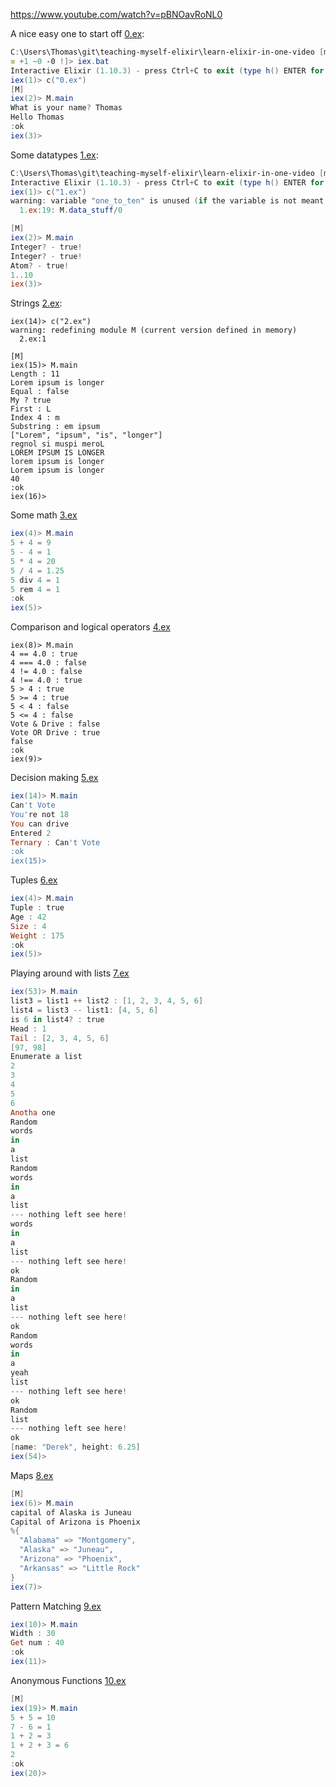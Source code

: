 https://www.youtube.com/watch?v=pBNOavRoNL0

A nice easy one to start off [0.ex](./0.ex):

```powershell
C:\Users\Thomas\git\teaching-myself-elixir\learn-elixir-in-one-video [master 
≡ +1 ~0 -0 !]> iex.bat
Interactive Elixir (1.10.3) - press Ctrl+C to exit (type h() ENTER for help)
iex(1)> c("0.ex")
[M]
iex(2)> M.main
What is your name? Thomas
Hello Thomas
:ok
iex(3)>
```

Some datatypes [1.ex](./1.ex):

```powershell
C:\Users\Thomas\git\teaching-myself-elixir\learn-elixir-in-one-video [master ≡ +1 ~0 -0 !]> iex.bat
Interactive Elixir (1.10.3) - press Ctrl+C to exit (type h() ENTER for help)
iex(1)> c("1.ex")
warning: variable "one_to_ten" is unused (if the variable is not meant to be used, prefix it with an underscore)
  1.ex:19: M.data_stuff/0

[M]
iex(2)> M.main
Integer? - true!
Integer? - true!
Atom? - true!   
1..10
iex(3)>	
```

Strings [2.ex](./2.ex):

```powearshell
iex(14)> c("2.ex")
warning: redefining module M (current version defined in memory)
  2.ex:1

[M]
iex(15)> M.main
Length : 11
Lorem ipsum is longer
Equal : false
My ? true
First : L
Index 4 : m
Substring : em ipsum
["Lorem", "ipsum", "is", "longer"]
regnol si muspi meroL
LOREM IPSUM IS LONGER
lorem ipsum is longer
Lorem ipsum is longer
40
:ok
iex(16)>
```

Some math [3.ex](./3.ex)

```powershell
iex(4)> M.main
5 + 4 = 9
5 - 4 = 1
5 * 4 = 20
5 / 4 = 1.25
5 div 4 = 1
5 rem 4 = 1
:ok
iex(5)>
```

Comparison and logical operators [4.ex](./4.ex)

```
iex(8)> M.main    
4 == 4.0 : true
4 === 4.0 : false
4 != 4.0 : false
4 !== 4.0 : true
5 > 4 : true
5 >= 4 : true
5 < 4 : false
5 <= 4 : false
Vote & Drive : false
Vote OR Drive : true
false
:ok
iex(9)>
```

Decision making [5.ex](./5.ex)

```powershell
iex(14)> M.main    
Can't Vote
You're not 18
You can drive
Entered 2
Ternary : Can't Vote
:ok
iex(15)>
```

Tuples [6.ex](./6.ex)

```powershell
iex(4)> M.main
Tuple : true
Age : 42
Size : 4
Weight : 175
:ok
iex(5)>
```

Playing around with lists [7.ex](./7.ex)

```powershell
iex(53)> M.main
list3 = list1 ++ list2 : [1, 2, 3, 4, 5, 6]
list4 = list3 -- list1: [4, 5, 6]
is 6 in list4? : true
Head : 1
Tail : [2, 3, 4, 5, 6]
[97, 98]
Enumerate a list
2
3
4
5
6
Anotha one
Random
words
in
a
list
Random
words
in
a
list
--- nothing left see here!
words
in
a
list
--- nothing left see here!
ok
Random
in
a
list
--- nothing left see here!
ok
Random
words
in
a
yeah
list
--- nothing left see here!
ok
Random
list
--- nothing left see here!
ok
[name: "Derek", height: 6.25]
iex(54)>
```

Maps [8.ex](./8.ex)

```powershell
[M]
iex(6)> M.main 
capital of Alaska is Juneau
Capital of Arizona is Phoenix
%{
  "Alabama" => "Montgomery",
  "Alaska" => "Juneau",
  "Arizona" => "Phoenix",
  "Arkansas" => "Little Rock"
}
iex(7)>
```

Pattern Matching [9.ex](./9.ex)

```powershell
iex(10)> M.main
Width : 30
Get num : 40
:ok
iex(11)>
```

Anonymous Functions [10.ex](./10.ex)

```powershell
[M]
iex(19)> M.main
5 + 5 = 10
7 - 6 = 1
1 + 2 = 3
1 + 2 + 3 = 6
2
:ok
iex(20)>
```